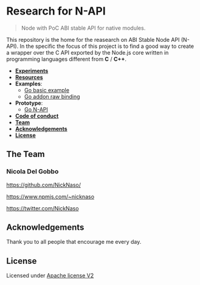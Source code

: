 # Research for N-API
> Node with PoC ABI stable API for native modules.

This repository is the home for the reasearch on ABI Stable Node API (N-API). In the specific the focus of this project is to find a good way to create a wrapper over the C API exported by the Node.js core written in programming languages different from **C** / **C++**.

* **[Experiments](/experiments)**
* **[Resources](/resources)**
* **Examples**:
  - [Go basic example](/go-example)
  - [Go addon raw binding](/go-addon-raw-binding)
* **Prototype**:
    - [Go N-API](/prototype/go-napi)
* **[Code of conduct](CODE_OF_CONDUCT.md)**
* **[Team](#team)**
* **[Acknowledgements](#acknowledgements)**
* **[License](#license)**

<a name="team"></a>

## The Team

### Nicola Del Gobbo

<https://github.com/NickNaso/>

<https://www.npmjs.com/~nicknaso>

<https://twitter.com/NickNaso>

<a name="acknowledgements"></a>

## Acknowledgements

Thank you to all people that encourage me every day.

<a name="license"></a>

## License

Licensed under [Apache license V2](./LICENSE)
